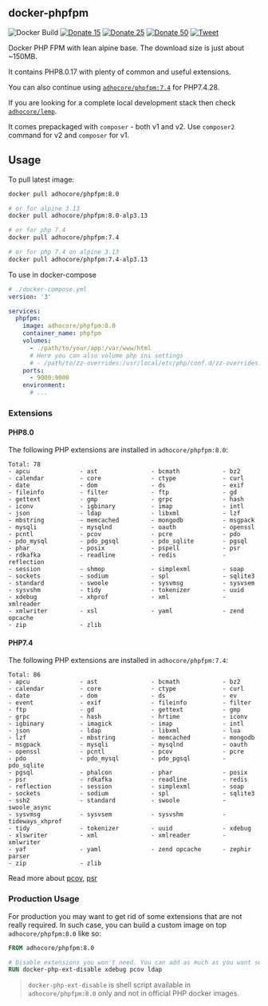 ## docker-phpfpm

![Docker Build](https://img.shields.io/docker/cloud/build/adhocore/phpfpm?style=flat-square)
[![Donate 15](https://img.shields.io/badge/donate-paypal-blue.svg?style=flat-square&label=donate+15)](https://www.paypal.me/ji10/15usd)
[![Donate 25](https://img.shields.io/badge/donate-paypal-blue.svg?style=flat-square&label=donate+25)](https://www.paypal.me/ji10/25usd)
[![Donate 50](https://img.shields.io/badge/donate-paypal-blue.svg?style=flat-square&label=donate+50)](https://www.paypal.me/ji10/50usd)
[![Tweet](https://img.shields.io/twitter/url/http/shields.io.svg?style=social)](https://twitter.com/intent/tweet?text=Production+ready+PHP7+and+PHP8+docker+images+with+plenty+extensions&url=https://github.com/adhocore/docker-phpfpm&hashtags=docker,dockerimage,php7,php8,phpext)


Docker PHP FPM with lean alpine base. The download size is just about ~150MB.

It contains PHP8.0.17 with plenty of common and useful extensions.

You can also continue using [`adhocore/phpfpm:7.4`](./Dockerfile) for PHP7.4.28.

If you are looking for a complete local development stack then check
[`adhocore/lemp`](https://github.com/adhocore/docker-lemp).

It comes prepackaged with `composer` - both v1 and v2.
Use `composer2` command for v2 and `composer` for v1.

## Usage
To pull latest image:

```sh
docker pull adhocore/phpfpm:8.0

# or for alpine 3.13
docker pull adhocore/phpfpm:8.0-alp3.13

# or for php 7.4
docker pull adhocore/phpfpm:7.4

# or for php 7.4 on alpine 3.13
docker pull adhocore/phpfpm:7.4-alp3.13

```

To use in docker-compose
```yaml
# ./docker-compose.yml
version: '3'

services:
  phpfpm:
    image: adhocore/phpfpm:8.0
    container_name: phpfpm
    volumes:
      - ./path/to/your/app:/var/www/html
      # Here you can also volume php ini settings
      # - /path/to/zz-overrides:/usr/local/etc/php/conf.d/zz-overrides.ini
    ports:
      - 9000:9000
    environment:
      # ...
```

### Extensions

#### PHP8.0

The following PHP extensions are installed in `adhocore/phpfpm:8.0`:

```
Total: 78
- apcu              - ast               - bcmath            - bz2
- calendar          - core              - ctype             - curl
- date              - dom               - ds                - exif
- fileinfo          - filter            - ftp               - gd
- gettext           - gmp               - grpc              - hash
- iconv             - igbinary          - imap              - intl
- json              - ldap              - libxml            - lzf
- mbstring          - memcached         - mongodb           - msgpack
- mysqli            - mysqlnd           - oauth             - openssl
- pcntl             - pcov              - pcre              - pdo
- pdo_mysql         - pdo_pgsql         - pdo_sqlite        - pgsql
- phar              - posix             - pspell            - psr
- rdkafka           - readline          - redis             - reflection
- session           - shmop             - simplexml         - soap
- sockets           - sodium            - spl               - sqlite3
- standard          - swoole            - sysvmsg           - sysvsem
- sysvshm           - tidy              - tokenizer         - uuid
- xdebug            - xhprof            - xml               - xmlreader
- xmlwriter         - xsl               - yaml              - zend opcache
- zip               - zlib
```

#### PHP7.4

The following PHP extensions are installed in `adhocore/phpfpm:7.4`:

```
Total: 86
- apcu              - ast               - bcmath            - bz2
- calendar          - core              - ctype             - curl
- date              - dom               - ds                - ev
- event             - exif              - fileinfo          - filter
- ftp               - gd                - gettext           - gmp
- grpc              - hash              - hrtime            - iconv
- igbinary          - imagick           - imap              - intl
- json              - ldap              - libxml            - lua
- lzf               - mbstring          - memcached         - mongodb
- msgpack           - mysqli            - mysqlnd           - oauth
- openssl           - pcntl             - pcov              - pcre
- pdo               - pdo_mysql         - pdo_pgsql         - pdo_sqlite
- pgsql             - phalcon           - phar              - posix
- psr               - rdkafka           - readline          - redis
- reflection        - session           - simplexml         - soap
- sockets           - sodium            - spl               - sqlite3
- ssh2              - standard          - swoole            - swoole_async
- sysvmsg           - sysvsem           - sysvshm           - tideways_xhprof
- tidy              - tokenizer         - uuid              - xdebug
- xlswriter         - xml               - xmlreader         - xmlwriter
- yaf               - yaml              - zend opcache      - zephir parser
- zip               - zlib
```

Read more about
[pcov](https://github.com/krakjoe/pcov),
[psr](https://github.com/jbboehr/php-psr)

### Production Usage

For production you may want to get rid of some extensions that are not really required.
In such case, you can build a custom image on top `adhocore/phpfpm:8.0` like so:

```Dockerfile
FROM adhocore/phpfpm:8.0

# Disable extensions you won't need. You can add as much as you want separated by space.
RUN docker-php-ext-disable xdebug pcov ldap
```

> `docker-php-ext-disable` is shell script available in `adhocore/phpfpm:8.0` only and not in official PHP docker images.
